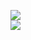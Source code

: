 [![](https://img.shields.io/badge/Made%20With-Github%20Spray-lightgrey.svg?style=for-the-badge&logo=github)](https://github.com/Annihil/github-spray#32315)  
[![](https://i.imgur.com/2DrTn0Z.gif)](https://github.com/Annihil/github-spray)